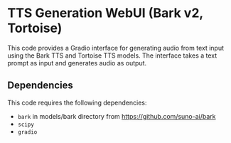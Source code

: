# TTS Generation WebUI (Bark v2, Tortoise)

This code provides a Gradio interface for generating audio from text input using the Bark TTS and Tortoise TTS models. The interface takes a text prompt as input and generates audio as output.

## Dependencies

This code requires the following dependencies:

- `bark` in models/bark directory from https://github.com/suno-ai/bark
- `scipy`
- `gradio`
